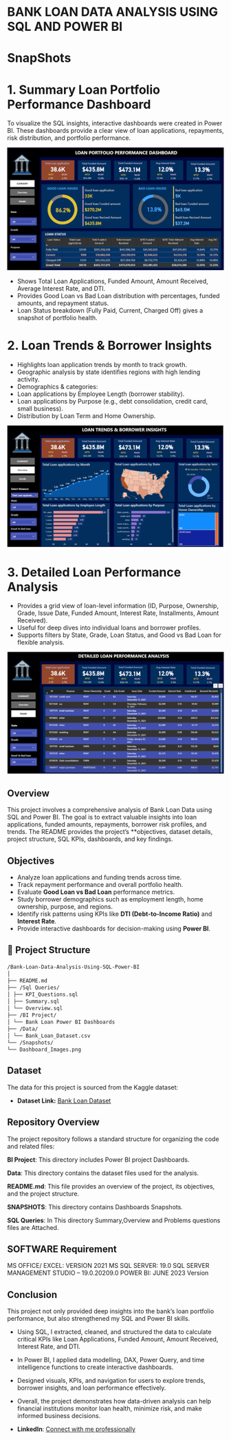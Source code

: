 # BANK LOAN DATA ANALYSIS USING SQL AND POWER BI

# SnapShots
# 1. Summary Loan Portfolio Performance Dashboard
To visualize the SQL insights, interactive dashboards were created in Power BI. These dashboards provide a clear view of loan applications, repayments, risk distribution, and portfolio performance.

![](https://github.com/tktejas117/Bank-Loan-Data-Analysis-Using-SQL-Power-BI/blob/main/Snapshots/Summary.png)

- Shows Total Loan Applications, Funded Amount, Amount Received, Average Interest Rate, and DTI.
- Provides Good Loan vs Bad Loan distribution with percentages, funded amounts, and repayment status.
- Loan Status breakdown (Fully Paid, Current, Charged Off) gives a snapshot of portfolio health.

# 2. Loan Trends & Borrower Insights

- Highlights loan application trends by month to track growth.
- Geographic analysis by state identifies regions with high lending activity.
- Demographics & categories:
- Loan applications by Employee Length (borrower stability).
- Loan applications by Purpose (e.g., debt consolidation, credit card, small business).
- Distribution by Loan Term and Home Ownership.

![](https://github.com/tktejas117/Bank-Loan-Data-Analysis-Using-SQL-Power-BI/blob/main/Snapshots/Overview.png)

# 3. Detailed Loan Performance Analysis

- Provides a grid view of loan-level information (ID, Purpose, Ownership, Grade, Issue Date, Funded Amount, Interest Rate, Installments, Amount Received).
- Useful for deep dives into individual loans and borrower profiles.
- Supports filters by State, Grade, Loan Status, and Good vs Bad Loan for flexible analysis.


![](https://github.com/tktejas117/Bank-Loan-Data-Analysis-Using-SQL-Power-BI/blob/main/Snapshots/Details.png) 

## Overview
This project involves a comprehensive analysis of Bank Loan Data using SQL and Power BI. The goal is to extract valuable insights into loan applications, funded amounts, repayments, borrower risk profiles, and trends. The README provides the project’s **objectives, dataset details, project structure, SQL KPIs, dashboards, and key findings. 
## Objectives

- Analyze loan applications and funding trends across time.
- Track repayment performance and overall portfolio health.
- Evaluate **Good Loan vs Bad Loan** performance metrics.
- Study borrower demographics such as employment length, home ownership, purpose, and regions.
- Identify risk patterns using KPIs like **DTI (Debt-to-Income Ratio)** and **Interest Rate**.
- Provide interactive dashboards for decision-making using **Power BI**.

## 📂 Project Structure
```
/Bank-Loan-Data-Analysis-Using-SQL-Power-BI
│
├── README.md
├── /Sql Queries/
│ ├── KPI_Questions.sql
│ ├── Summary.sql
│ └── Overview.sql
├── /BI Project/
│ └── Bank Loan Power BI Dashboards
├── /Data/
│ └── Bank_Loan_Dataset.csv
└── /Snapshots/
└── Dashboard_Images.png

```
  
## Dataset

The data for this project is sourced from the Kaggle dataset:

- **Dataset Link:** [Bank Loan Dataset](https://www.kaggle.com/datasets/nezukokamaado/auto-loan-dataset)

## Repository Overview
The project repository follows a standard structure for organizing the code and related files:

**BI Project**: This directory includes Power BI project Dashboards.

**Data**: This directory contains the dataset files used for the analysis.

**README.md**: This file provides an overview of the project, its objectives, and the project structure.

**SNAPSHOTS**: This directory contains Dashboards Snapshots. 

**SQL Queries**: In This directory Summary,Overview and Problems questions files are Attached.


## SOFTWARE Requirement

MS OFFICE/ EXCEL: VERSION 2021
MS SQL SERVER: 19.0
SQL SERVER MANAGEMENT STUDIO – 19.0.20209.0
POWER BI: JUNE 2023 Version 




## Conclusion
This project not only provided deep insights into the bank’s loan portfolio performance, but also strengthened my SQL and Power BI skills.

- Using SQL, I extracted, cleaned, and structured the data to calculate critical KPIs like Loan Applications, Funded Amount, Amount Received, Interest Rate, and DTI.

- In Power BI, I applied data modelling, DAX, Power Query, and time intelligence functions to create interactive dashboards.

- Designed visuals, KPIs, and navigation for users to explore trends, borrower insights, and loan performance effectively.

- Overall, the project demonstrates how data-driven analysis can help financial institutions monitor loan health, minimize risk, and make informed business decisions.



- **LinkedIn**: [Connect with me professionally](https://www.linkedin.com/in/tejas-kumar-s)

